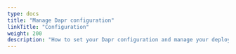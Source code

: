 ```yaml
---
type: docs
title: "Manage Dapr configuration"
linkTitle: "Configuration"
weight: 200
description: "How to set your Dapr configuration and manage your deployment"
---
```


